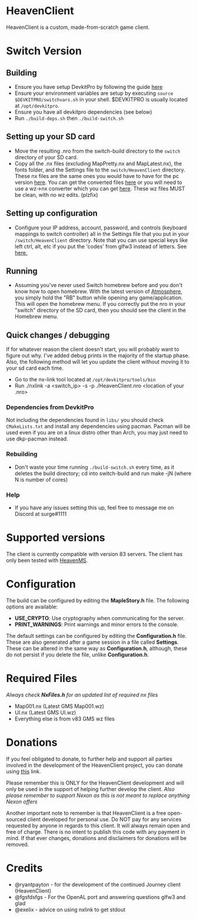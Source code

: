 # HeavenClient
HeavenClient is a custom, made-from-scratch game client.

# Switch Version

## Building
- Ensure you have setup DevkitPro by following the guide [here](https://switchbrew.org/wiki/Setting_up_Development_Environment)
- Ensure your environment variables are setup by executing ```source $DEVKITPRO/switchvars.sh``` in your shell. $DEVKITPRO is usually located at ```/opt/devkitpro```.
- Ensure you have all devkitpro dependencies (see below)
- Run ```./build-deps.sh``` then ```./build-switch.sh```

## Setting up your SD card
- Move the resulting .nro from the switch-build directory to the ```switch``` directory of your SD card.
- Copy all the .nx files (excluding MapPretty.nx and MapLatest.nx), the fonts folder, and the Settings file to the ```switch/HeavenClient``` directory. These nx files are the same ones you would have to have for the pc version [here](https://github.com/ryantpayton/HeavenClient). You can get the converted files [here](https://drive.google.com/file/d/14mujxsm0e4rM0yt029wjabW92dnRX_O7) or you will need to use a wz->nx converter which you can get [here](https://drive.google.com/file/d/1Mk3Kq1lY4NTMqylN5sn0-DQNAcoZZRYH/view?usp=sharing). These wz files MUST be clean, with no wz edits. (plzfix)

## Setting up configuration
- Configure your IP address, account, password, and controls (keyboard mappings to switch controller) all in the Settings file that you put in your ```/switch/HeavenClient``` directory. Note that you can use special keys like left ctrl, alt, etc if you put the 'codes' from glfw3 instead of letters. See [here.](https://github.com/lain3d/glfw/blob/4373905b73468c3f884f3a2560b592521a5a923e/include/GLFW/glfw3.h#L361)

## Running
- Assuming you've never used Switch homebrew before and you don't know how to open homebrew. With the latest version of [Atmosphere](https://github.com/Atmosphere-NX/Atmosphere/releases), you simply hold the "RB" button while opening any game/application. This will open the homebrew menu. If you correctly put the nro in your "switch" directory of the SD card, then you should see the client in the Homebrew menu. 

## Quick changes / debugging 
If for whatever reason the client doesn't start, you will probably want to figure out why. I've added debug prints in the majority of the startup phase. Also, the following method will let you update the client without moving it to your sd card each time.
- Go to the nx-link tool located at ```/opt/devkitpro/tools/bin```
- Run ./nxlink -a <switch_ip> -s -p ./HeavenClient.nro <location of your .nro>

### Dependencies from DevkitPro 
Not including the dependencies found in ```libs/``` you should check ```CMakeLists.txt``` and install any dependencies using pacman. Pacman will be used even if you are on a linux distro other than Arch, you may just need to use dkp-pacman instead.

### Rebuilding
- Don't waste your time running ```./build-switch.sh``` every time, as it deletes the build directory; cd into switch-build and run make -jN (where N is number of cores)

### Help
- If you have any issues setting this up, feel free to message me on Discord at surge#1111

# Supported versions
The client is currently compatible with version 83 servers.
The client has only been tested with [HeavenMS](https://github.com/ronancpl/HeavenMS).

# Configuration
The build can be configured by editing the **MapleStory.h** file. The following options are available:
- **USE_CRYPTO**: Use cryptography when communicating for the server.
- **PRINT_WARNINGS**: Print warnings and minor errors to the console.

The default settings can be configured by editing the **Configuration.h** file. These are also generated after a game session in a file called **Settings**. These can be altered in the same way as **Configuration.h**, although, these do not persist if you delete the file, unlike **Configuration.h**.

# Required Files
*Always check **NxFiles.h** for an updated list of required nx files*
- Map001.nx (Latest GMS Map001.wz)
- UI.nx (Latest GMS UI.wz)
- Everything else is from v83 GMS wz files

# Donations
If you feel obligated to donate, to further help and support all parties involved in the development of the HeavenClient project, you can donate using [this](https://paypal.me/pools/c/8frYNoobcY) link.

Please remember this is ONLY for the HeavenClient development and will only be used in the support of helping further develop the client. *Also please remember to support Nexon as this is not meant to replace anything Nexon offers*

Another important note to remember is that HeavenClient is a free open-sourced client developed for personal use. Do NOT pay for any services requested by anyone in regards to this client. It will always remain open and free of charge. There is no intent to publish this code with any payment in mind. If that ever changes, donations and disclaimers for donations will be removed.

# Credits
- @ryantpayton - for the development of the continued Journey client (HeavenClient)
- @fgsfdsfgs - For the OpenAL port and answering questions glfw3 and glad
- @exelix - advice on using nxlink to get stdout 
